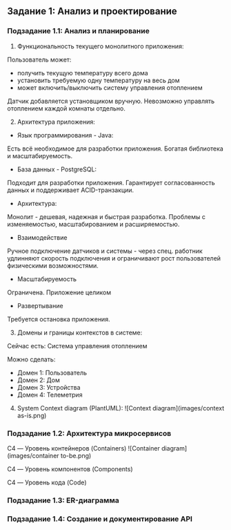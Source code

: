 ## Задание 1: Анализ и проектирование
### Подзадание 1.1: Анализ и планирование

1. Функциональность текущего монолитного приложения:

Пользователь может:
- получить текущую температуру всего дома
- установить требуемую одну температуру на весь дом
- может включить/выключить систему управления отоплением

Датчик добавляется установщиком вручную.
Невозможно управлять отоплением каждой комнаты отдельно.

2. Архитектура приложения:
- Язык программирования - Java:

Есть всё необходимое  для разработки приложения.
Богатая библиотека и масштабируемость.

- База данных - PostgreSQL:

Подходит для разработки приложения.
Гарантирует согласованность данных и поддерживает ACID-транзакции.

- Архитектура:

Монолит - дешевая, надежная и быстрая разработка.
Проблемы с изменяемостью, масштабированием и расширяемостью.

- Взаимодействие 

Ручное подключение датчиков и системы - через спец. работник удлинняют скорость подключения
и ограничивают рост пользователей физическими возможностями.

- Масштабируемость 

Ограничена. Приложение целиком

- Развертывание

Требуется остановка приложения.

3. Домены и границы контекстов в системе:

Сейчас есть:
Система управления отоплением

Можно сделать:
- Домен 1: Пользователь
- Домен 2: Дом
- Домен 3: Устройства
- Домен 4: Телеметрия

4. System Context diagram (PlantUML):
![Context diagram](images/context as-is.png)


### Подзадание 1.2: Архитектура микросервисов

C4 — Уровень контейнеров (Containers)
![Container diagram](images/container to-be.png)

C4 — Уровень компонентов (Components)

C4 — Уровень кода (Code)

### Подзадание 1.3: ER-диаграмма


### Подзадание 1.4: Создание и документирование API
